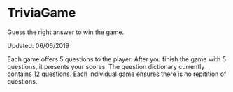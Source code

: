 # TriviaGame
Guess the right answer to win the game.

Updated: 06/06/2019

Each game offers 5 questions to the player.
After you finish the game with 5 questions, it presents your scores.
The question dictionary currently contains 12 questions.
Each individual game ensures there is no repitition of questions.
